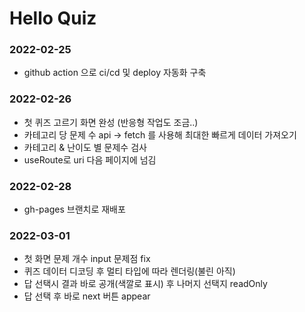 # Hello Quiz

### 2022-02-25
- github action 으로 ci/cd 및 deploy 자동화 구축

### 2022-02-26
- 첫 퀴즈 고르기 화면 완성 (반응형 작업도 조금..)
- 카테고리 당 문제 수 api -> fetch 를 사용해 최대한 빠르게 데이터 가져오기
- 카테고리 & 난이도 별 문제수 검사 
- useRoute로 uri 다음 페이지에 넘김

### 2022-02-28
- gh-pages 브랜치로 재배포

### 2022-03-01
- 첫 화면 문제 개수 input 문제점 fix
- 퀴즈 데이터 디코딩 후 멀티 타입에 따라 렌더링(불린 아직)
- 답 선택시 결과 바로 공개(색깔로 표시) 후 나머지 선택지 readOnly
- 답 선택 후 바로 next 버튼 appear






